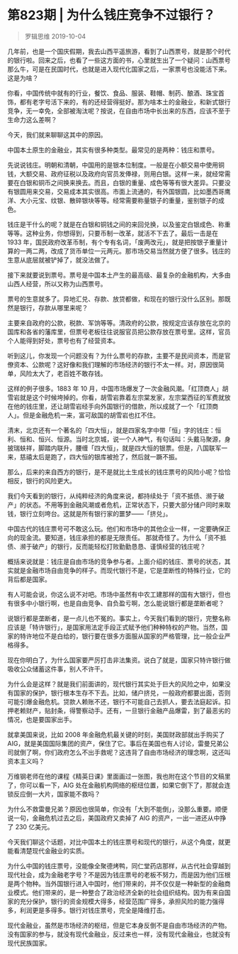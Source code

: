 # 第823期 | 为什么钱庄竞争不过银行？
> 罗辑思维
2019-10-04

几年前，也是一个国庆假期，我去山西平遥旅游，看到了山西票号，就是那个时代的银行啦。回来之后，也看了一些这方面的书，心里就生出了一个疑问：山西票号那么牛，可是在民国时代，也就是进入现代化国家之后，一家票号也没能活下来。这是为啥？

你看，中国传统中就有的行业，餐饮、食品、服装、鞋帽、制药、酿酒、珠宝首饰，都有老字号活下来的，有的还经营得挺好。那为啥本土的金融业，和新式银行竞争，无一幸免，全部被淘汰呢？按说，在自由市场中长出来的东西，应该不至于生命力这么差啊？

今天，我们就来聊聊这其中的原因。

中国本土原生的金融业，其实有很多种类型。最常见的是两种：钱庄和票号。

先说说钱庄。明朝和清朝，中国用的是银本位制度。一般是在小额交易中使用铜钱，大额交易、政府征税以及政府向官员发俸禄，则用白银。这样一来，就经常需要在白银和铜币之间换来换去。而且，白银的重量、成色等等有很大差异。只要没有银圆用来交易，交易成本其实很高。市面上流通的，有外国银圆，比如墨西哥鹰洋、大小元宝、纹银、散碎银块等等。经常需要称量银子的重量，鉴别银子的成色。

钱庄是干什么的呢？就是在白银和铜钱之间的来回兑换，以及鉴定白银成色、称重等等。这种业务，你想得到，只要币制一改革，就活不下去了。最后一击是在 1933 年，国民政府改革币制，有个专有名词，「废两改元」，就是把按银子重量计算的一两二两，改成了货币单位一元两元。那市场交易当然就方便了很多。钱庄的生意从底层就被铲掉了，就没法做了。

接下来就要说到票号。票号是中国本土产生的最高级、最复杂的金融机构，大多由山西人经营，所以又称为山西票号。

票号的生意就多了。异地汇兑、存款、放贷都做，和现在的银行没什么区别。那既然是银行，存款从哪里来呢？

主要来自政府的公款，税款、军饷等等。清政府的公款，按规定应该存放在北京的国库和各省的藩库里，但票号老板往往说服官员把公款存放在票号里。这样，官员个人能得到好处，票号也有了经营资本。

听到这儿，你发现一个问题没有？为什么票号的存款，主要不是民间资本，而是官僚资本、公款呢？这好像和我们理解的市场经济的银行不太一样。对，原因很简单，风险太大了，老百姓不敢存钱。

这样的例子很多。1883 年 10 月，中国市场爆发了一次金融风潮。「红顶商人」胡雪岩就是这个时候垮掉的。你看，胡雪岩靠着左宗棠发家，左宗棠西征的军费就放在他的钱庄里，还让胡雪岩经手向外国银行的借款，所以成就了一个「红顶商人」。但是金融危机一来，富可敌国的胡雪岩也扛不住。

清末，北京还有一个著名的「四大恒」，就是四家名字中带「恒」字的钱庄：恒利、恒和、恒兴、恒源。当时北京城，说一个人神气，有句话叫：头戴马聚源，身披瑞蚨祥，脚踏内联升，腰缠「四大恒」，就是四大恒的银票。但是，八国联军一来，慈禧太后是跑了，四大恒的银库被抢了，然后就一蹶不振。

那么，后来的来自西方的银行，是不是就比土生成长的钱庄票号的风险小呢？恰恰相反，银行的风险更大。

我们今天看到的银行，从纯粹经济的角度来说，都持续处于「资不抵债、濒于破产」的状态。不用等到金融风潮或者危机，正常状态下，只要大部分储户同时来取钱，银行立刻垮台。这就是所有银行家的噩梦——「挤兑」。

中国古代的钱庄票号可不敢这么玩。他们和市场中的其他企业一样，一定要确保正向的现金流。要知道，钱庄承担的都是无限责任。
那就奇怪了。为什么「资不抵债、濒于破产」的银行，反而能轻松打败勤勤恳恳、谨慎经营的钱庄呢？

概括来说就是：钱庄是自由市场的竞争参与者。上面介绍的钱庄、票号的状态，其实就是金融市场自由竞争的样子。而现代银行不是，它是垄断性的特殊行业，它的背后都是国家。

有人可能会说，你这么说不对吧。市场中虽然有中农工建那样的国有大银行，但也有很多中小银行啊，也是自由竞争、自负盈亏啊，怎么能说银行都是垄断者呢？

说银行都是垄断者，是一点儿也不冤的。事实上，今天我们看到的银行，完整名称应该是「特许银行」，是国家用法定手段正式赋予他们种种特权的产物。当然，国家的特许地位不是白给的，银行要在很多方面服从国家的严格管理，比一般企业严格得多。

现在你明白了，为什么国家要严厉打击非法集资。说白了就是，国家只特许银行做吸收公众储蓄这件事，别人不许干。

为什么会是这样？就是我们前面讲的，现代银行其实处于巨大的风险之中，如果没有国家的保护，银行根本生存不下去。比如，储户挤兑，一般政府都要出面，否则可能引爆金融危机。贷款人赖账不还，银行不可能自己去抓人，要去法庭起诉。扣押老赖财产，贴封条，得警察动手。还有，一旦银行金融产品爆雷，到了最恶劣的情况，也是要国家出手。

就拿美国来说，比如 2008 年金融危机最关键的时刻，美国财政部就出手购买了 AIG，就是美国国际集团的资产，保住了它。事后在美国也有人讨论，雷曼兄弟公司就倒了啊，你们政府怎么不出手救呢？这违背了自由市场经济的理念啊，这还叫资本主义吗？

万维钢老师在他的课程《精英日课》里面画过一张图，我也附在这个节目的文稿里了，你可以看一下，AIG 处在金融机构网络的枢纽位置，如果它倒下了，那就会连锁反应倒一大片，国家能不救吗？

为什么不救雷曼兄弟？原因也很简单，你没有「大到不能倒」，没那么重要。顺便说一句，金融危机过去之后，美国政府又卖掉了 AIG 的资产，一出一进还从中挣了 230 亿美元。

今天我们聊这个话题，对比中国本土的钱庄票号和现代的银行，从这个角度，就更能看清楚现代金融业的实质。

为什么中国的钱庄票号，没能像全聚德烤鸭，同仁堂药店那样，从古代社会穿越到现代社会，成为金融老字号？不是因为钱庄票号的老板不努力，而是因为他们压根是两个物种。当外国银行进入中国时，他们带来的，并不仅仅是一种新型的金融商业模式。他们带来的，是一种整合了政治经济全新的社会组织结构。因为有来自国家的充分保护，银行的资金规模大得多，经营范围广得多，承担风险的能力强得多，利润更是多得多。银行对钱庄票号，完全是降维打击。

现代金融业，虽然是市场经济的枢纽，但是它本身反倒不是自由市场经济的产物。没有国家的参与，就没有现代金融业，反过来也一样，没有现代金融业，也就没有现代民族国家。

